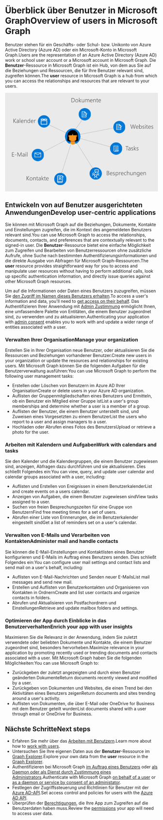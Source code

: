 # <a name="overview-of-users-in-microsoft-graph"></a><span data-ttu-id="a5872-101">Überblick über Benutzer in Microsoft Graph</span><span class="sxs-lookup"><span data-stu-id="a5872-101">Overview of users in Microsoft Graph</span></span>

<span data-ttu-id="a5872-102">Benutzer stehen für ein Geschäfts- oder Schul- bzw. Unikonto von Azure Active Directory (Azure AD) oder ein Microsoft-Konto in Microsoft Graph.</span><span class="sxs-lookup"><span data-stu-id="a5872-102">Users are the representation of an Azure Active Directory (Azure AD) work or school user account or a Microsoft account in Microsoft Graph.</span></span> <span data-ttu-id="a5872-103">Die **Benutzer**-Ressource in Microsoft Graph ist ein Hub, von dem aus Sie auf die Beziehungen und Ressourcen, die für Ihre Benutzer relevant sind, zugreifen können.</span><span class="sxs-lookup"><span data-stu-id="a5872-103">The **user** resource in Microsoft Graph is a hub from which you can access the relationships and resources that are relevant to your users.</span></span>

![Diagramm mit einem Benutzer, der mit Kalender, E-Mail, Kontakten, Besprechungen, Aufgaben, Websites und Dokumenten verbunden ist](images/users.png)

## <a name="develop-user-centric-applications"></a><span data-ttu-id="a5872-105">Entwickeln von auf Benutzer ausgerichteten Anwendungen</span><span class="sxs-lookup"><span data-stu-id="a5872-105">Develop user-centric applications</span></span>

<span data-ttu-id="a5872-106">Sie können mit Microsoft Graph auf die Beziehungen, Dokumente, Kontakte und Einstellungen zugreifen, die im Kontext des angemeldeten Benutzers relevant sind.</span><span class="sxs-lookup"><span data-stu-id="a5872-106">You can use Microsoft Graph to access the relationships, documents, contacts, and preferences that are contextually relevant to the signed-in user.</span></span> <span data-ttu-id="a5872-107">Die **Benutzer**-Ressource bietet eine einfache Möglichkeit zum Zugreifen und Bearbeiten von Benutzerressourcen ohne zusätzliche Aufrufe, ohne Suche nach bestimmten Authentifizierungsinformationen und die direkte Ausgabe von Abfragen für Microsoft Graph-Ressourcen.</span><span class="sxs-lookup"><span data-stu-id="a5872-107">The **user** resource provides straightforward way for you to access and manipulate user resources without having to perform additional calls, look up specific authentication information, and directly issue queries against other Microsoft Graph resources.</span></span>

<span data-ttu-id="a5872-108">Um auf die Informationen oder Daten eines Benutzers zuzugreifen, müssen Sie [den Zugriff im Namen dieses Benutzers erhalten](https://developer.microsoft.com/graph/docs/concepts/auth_v2_user).</span><span class="sxs-lookup"><span data-stu-id="a5872-108">To access a user's information and data, you'll need to [get access on their behalf](https://developer.microsoft.com/graph/docs/concepts/auth_v2_user).</span></span> <span data-ttu-id="a5872-109">Das Authentifizieren Ihrer Anwendung mit [Admin Zustimmung](https://developer.microsoft.com/en-us/graph/docs/concepts/permissions_reference) ermöglicht Ihnen, eine umfassendere Palette von Entitäten, die einem Benutzer zugeordnet sind, zu verwenden und zu aktualisieren.</span><span class="sxs-lookup"><span data-stu-id="a5872-109">Authenticating your application with [admin consent](https://developer.microsoft.com/en-us/graph/docs/concepts/permissions_reference) enables you to work with and update a wider range of entities associated with a user.</span></span>

### <a name="manage-your-organization"></a><span data-ttu-id="a5872-110">Verwalten Ihrer Organisation</span><span class="sxs-lookup"><span data-stu-id="a5872-110">Manage your organization</span></span>

<span data-ttu-id="a5872-111">Erstellen Sie in Ihrer Organisation neue Benutzer, oder aktualisieren Sie die Ressourcen und Beziehungen vorhandener Benutzer.</span><span class="sxs-lookup"><span data-stu-id="a5872-111">Create new users in your organization or update the resources and relationships for existing users.</span></span> <span data-ttu-id="a5872-112">Mit Microsoft Graph können Sie die folgenden Aufgaben für die Benutzerverwaltung ausführen:</span><span class="sxs-lookup"><span data-stu-id="a5872-112">You can use Microsoft Graph to perform the following user management tasks:</span></span> 

- <span data-ttu-id="a5872-113">Erstellen oder Löschen von Benutzern im Azure AD Ihrer Organisation</span><span class="sxs-lookup"><span data-stu-id="a5872-113">Create or delete users in your Azure AD organization.</span></span>
- <span data-ttu-id="a5872-114">Auflisten der Gruppenmitgliedschaften eines Benutzers und Ermitteln, ob ein Benutzer ein Mitglied einer Gruppe ist</span><span class="sxs-lookup"><span data-stu-id="a5872-114">List a user's group memberships and determine whether a user is a member of a group.</span></span>
- <span data-ttu-id="a5872-115">Auflisten der Benutzer, die einem Benutzer unterstellt sind, und Zuweisen eines Vorgesetzten zu einem Benutzer</span><span class="sxs-lookup"><span data-stu-id="a5872-115">List the users who report to a user and assign managers to a user.</span></span>
- <span data-ttu-id="a5872-116">Hochladen oder Abrufen eines Fotos des Benutzers</span><span class="sxs-lookup"><span data-stu-id="a5872-116">Upload or retrieve a photo for the user.</span></span>

### <a name="work-with-calendars-and-tasks"></a><span data-ttu-id="a5872-117">Arbeiten mit Kalendern und Aufgaben</span><span class="sxs-lookup"><span data-stu-id="a5872-117">Work with calendars and tasks</span></span>

<span data-ttu-id="a5872-118">Sie den Kalender und die Kalendergruppen, die einem Benutzer zugewiesen sind, anzeigen, Abfragen dazu durchführen und sie aktualisieren. Dies schließt Folgendes ein:</span><span class="sxs-lookup"><span data-stu-id="a5872-118">You can view, query, and update user calendar and calendar groups associated with a user, including:</span></span>

- <span data-ttu-id="a5872-119">Auflisten und Erstellen von Ereignissen in einem Benutzerkalender</span><span class="sxs-lookup"><span data-stu-id="a5872-119">List and create events on a users calendar.</span></span>
- <span data-ttu-id="a5872-120">Anzeigen von Aufgaben, die einem Benutzer zugewiesen sind</span><span class="sxs-lookup"><span data-stu-id="a5872-120">View tasks assigned to a user.</span></span>
- <span data-ttu-id="a5872-121">Suchen von freien Besprechungszeiten für eine Gruppe von Benutzern</span><span class="sxs-lookup"><span data-stu-id="a5872-121">Find free meeting times for a set of users.</span></span>
- <span data-ttu-id="a5872-122">Abrufen einer Liste von Erinnerungen, die im Benutzerkalender eingestellt sind</span><span class="sxs-lookup"><span data-stu-id="a5872-122">Get a list of reminders set on a user's calendar.</span></span>

### <a name="administer-mail-and-handle-contacts"></a><span data-ttu-id="a5872-123">Verwalten von E-Mails und Verarbeiten von Kontakten</span><span class="sxs-lookup"><span data-stu-id="a5872-123">Administer mail and handle contacts</span></span>

<span data-ttu-id="a5872-124">Sie können die E-Mail-Einstellungen und Kontaktlisten eines Benutzer konfigurieren und E-Mails im Auftrag eines Benutzers senden. Dies schließt Folgendes ein:</span><span class="sxs-lookup"><span data-stu-id="a5872-124">You can configure user mail settings and contact lists and send mail on a user's behalf, including:</span></span>

- <span data-ttu-id="a5872-125">Auflisten von E-Mail-Nachrichten und Senden neuer E-Mails</span><span class="sxs-lookup"><span data-stu-id="a5872-125">List mail messages and send new mail.</span></span>
- <span data-ttu-id="a5872-126">Erstellen und Auflisten von Benutzerkontakten und Organisieren von Kontakten in Ordnern</span><span class="sxs-lookup"><span data-stu-id="a5872-126">Create and list user contacts and organize contacts in folders.</span></span>
- <span data-ttu-id="a5872-127">Abrufen und Aktualisieren von Postfachordnern und Einstellungen</span><span class="sxs-lookup"><span data-stu-id="a5872-127">Retrieve and update mailbox folders and settings.</span></span>

### <a name="enrich-your-app-with-user-insights"></a><span data-ttu-id="a5872-128">Optimieren der App durch Einblicke in das Benutzerverhalten</span><span class="sxs-lookup"><span data-stu-id="a5872-128">Enrich your app with user insights</span></span>

<span data-ttu-id="a5872-129">Maximieren Sie die Relevanz in der Anwendung, indem Sie zuletzt verwendete oder beliebten Dokumente und Kontakte, die einem Benutzer zugeordnet sind, besonders hervorheben.</span><span class="sxs-lookup"><span data-stu-id="a5872-129">Maximize relevance in your application by promoting recently used or trending documents and contacts associated with a user.</span></span> <span data-ttu-id="a5872-130">Mit Microsoft Graph haben Sie die folgenden Möglichkeiten:</span><span class="sxs-lookup"><span data-stu-id="a5872-130">You can use Microsoft Graph to:</span></span>

- <span data-ttu-id="a5872-131">Zurückgeben der zuletzt angezeigten und durch einen Benutzer geänderten Dokumente</span><span class="sxs-lookup"><span data-stu-id="a5872-131">Return documents recently viewed and modified by a user.</span></span>
- <span data-ttu-id="a5872-132">Zurückgeben von Dokumenten und Websites, die einen Trend bei den Aktivitäten eines Benutzers zeigen</span><span class="sxs-lookup"><span data-stu-id="a5872-132">Return documents and sites trending around a user's activity.</span></span>
- <span data-ttu-id="a5872-133">Auflisten von Dokumenten, die über E-Mail oder OneDrive for Business mit dem Benutzer geteilt wurden</span><span class="sxs-lookup"><span data-stu-id="a5872-133">List documents shared with a user through email or OneDrive for Business.</span></span>

## <a name="next-steps"></a><span data-ttu-id="a5872-134">Nächste Schritte</span><span class="sxs-lookup"><span data-stu-id="a5872-134">Next steps</span></span>

- <span data-ttu-id="a5872-135">Erfahren Sie mehr über das [Arbeiten mit Benutzern](../api-reference/v1.0/resources/users.md).</span><span class="sxs-lookup"><span data-stu-id="a5872-135">Learn more about how to [work with users](../api-reference/v1.0/resources/users.md).</span></span>
- <span data-ttu-id="a5872-136">Untersuchen Sie Ihre eigenen Daten aus der **Benutzer**-Ressource im [Graph Explorer](https://developer.microsoft.com/graph/graph-explorer).</span><span class="sxs-lookup"><span data-stu-id="a5872-136">Explore your own data from the **user** resource in the [Graph Explorer](https://developer.microsoft.com/graph/graph-explorer).</span></span>
- <span data-ttu-id="a5872-137">Authentifizieren bei Microsoft Graph [im Auftrag eines Benutzers](auth_v2_user.md) oder [als Daemon oder als Dienst durch Zustimmung eines Administrators](auth_v2_service.md).</span><span class="sxs-lookup"><span data-stu-id="a5872-137">Authenticate with Microsoft Graph [on behalf of a user](auth_v2_user.md) or [as a daemon or service by consent of an administator](auth_v2_service.md).</span></span>
- <span data-ttu-id="a5872-138">Festlegen der Zugriffssteuerung und Richtlinien für Benutzer mit der [Azure AD-API](../api-reference/v1.0/resources/azure_ad_overview.md).</span><span class="sxs-lookup"><span data-stu-id="a5872-138">Set access control and policies for users with the [Azure AD API](../api-reference/v1.0/resources/azure_ad_overview.md).</span></span>
- <span data-ttu-id="a5872-139">Überprüfen der [Berechtigungen](permissions_reference.md), die Ihre App zum Zugreifen auf die Benutzerdaten haben muss.</span><span class="sxs-lookup"><span data-stu-id="a5872-139">Review the [permissions](permissions_reference.md) your app will need to access user data.</span></span> 
<!-- This isn't really a next step; let's remove to keep the list of links concise.>
- Stay up to date with Microsoft Graph [changelog](https://developer.microsoft.com/graph/docs/concepts/changelog).
-->
